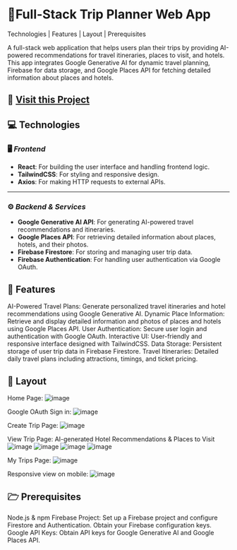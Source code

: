 # 📱Full-Stack Trip Planner Web App
Technologies | Features | Layout | Prerequisites

A full-stack web application that helps users plan their trips by providing AI-powered recommendations for travel itineraries, places to visit, and hotels. This app integrates Google Generative AI for dynamic travel planning, Firebase for data storage, and Google Places API for fetching detailed information about places and hotels.

## 📱 [Visit this Project](https://ai-trip-planner-barika.vercel.app/)

## 💻 Technologies

### 🖥️ *Frontend*

- **React**: For building the user interface and handling frontend logic.  
- **TailwindCSS**: For styling and responsive design.  
- **Axios**: For making HTTP requests to external APIs.  

---

### ⚙️ *Backend & Services*

- **Google Generative AI API**: For generating AI-powered travel recommendations and itineraries.  
- **Google Places API**: For retrieving detailed information about places, hotels, and their photos.  
- **Firebase Firestore**: For storing and managing user trip data.  
- **Firebase Authentication**: For handling user authentication via Google OAuth.  


## 🚀 Features
AI-Powered Travel Plans: Generate personalized travel itineraries and hotel recommendations using Google Generative AI.
Dynamic Place Information: Retrieve and display detailed information and photos of places and hotels using Google Places API.
User Authentication: Secure user login and authentication with Google OAuth.
Interactive UI: User-friendly and responsive interface designed with TailwindCSS.
Data Storage: Persistent storage of user trip data in Firebase Firestore.
Travel Itineraries: Detailed daily travel plans including attractions, timings, and ticket pricing.


## 🎨 Layout
Home Page: 
![image](https://github.com/user-attachments/assets/b57ae7a9-f442-48c9-805d-0da444e52ad7)


Google OAuth Sign in: 
![image](https://github.com/user-attachments/assets/fe61ef98-f1b4-46b9-8149-cb36942b6e83)


Create Trip Page: 
![image](https://github.com/user-attachments/assets/1e467a5e-2539-4122-9680-18be3c6f54a5)


View Trip Page: AI-generated Hotel Recommendations & Places to Visit 
![image](https://github.com/user-attachments/assets/5800f648-f19b-4690-96a9-bdccd78e2453)
![image](https://github.com/user-attachments/assets/2fe11ba3-0f95-4c90-a08c-c4a38f60aa81)
![image](https://github.com/user-attachments/assets/cd4d8910-327e-4045-9068-2b506ae78e1d)
![image](https://github.com/user-attachments/assets/b555e211-9708-4166-9945-18dec638babd)


My Trips Page: 
![image](https://github.com/user-attachments/assets/99038eff-b749-4b13-a2fa-cc36f2ff5d9e)

Responsive view on mobile:
![image](https://github.com/user-attachments/assets/e30631d1-aa9f-4fa9-9e62-82fee601dc25)


## 🗁 Prerequisites
Node.js & npm
Firebase Project: Set up a Firebase project and configure Firestore and Authentication. Obtain your Firebase configuration keys.
Google API Keys: Obtain API keys for Google Generative AI and Google Places API.
